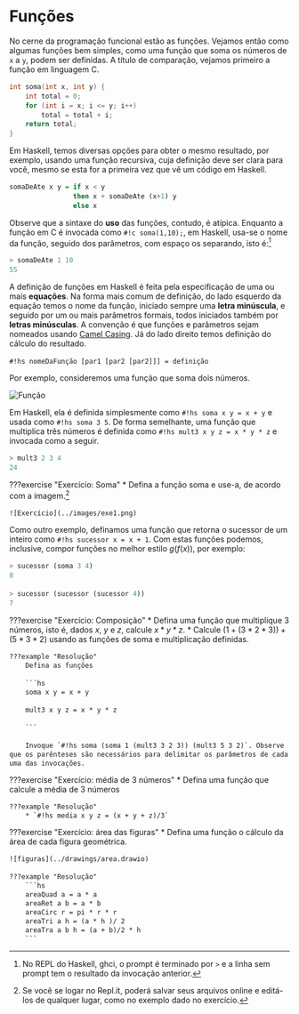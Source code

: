 # Funções
No cerne da programação funcional estão as funções. 
Vejamos então como algumas funções bem simples, como uma função que soma os números de `x` a `y`,  podem ser definidas.
A título de comparação, vejamos primeiro a função em linguagem C.

```c
int soma(int x, int y) {
    int total = 0;
    for (int i = x; i <= y; i++)
        total = total + i;
    return total;
}
```

Em Haskell, temos diversas opções para obter o mesmo resultado, por exemplo, usando uma função recursiva, cuja definição deve ser clara para você, mesmo se esta for a primeira vez que vê um código em Haskell.


```Haskell
somaDeAte x y = if x < y
                then x + somaDeAte (x+1) y
                else x
```

Observe que a sintaxe do **uso** das funções, contudo, é atípica. Enquanto a função em C é invocada como `#!c soma(1,10);`, em Haskell, usa-se o nome da função, seguido dos parâmetros, com espaço os separando, isto é:[^ghci]

```hs 
> somaDeAte 1 10
55
```

A definição de funções em Haskell é feita pela especificação de uma ou mais **equações**.
Na forma mais comum de definição, do lado esquerdo da equação temos o nome da função, iniciado sempre uma **letra minúscula**, e seguido por um ou mais parâmetros formais, todos iniciados também por **letras minúsculas**. 
A convenção é que funções e parâmetros sejam nomeados usando [Camel Casing](TODO).
Já do lado direito temos definição do cálculo do resultado.

`#!hs nomeDaFunção [par1 [par2 [par2]]] = definição`

Por exemplo, consideremos uma função que soma dois números.

![Função](../drawings/function.drawio#3)

Em Haskell, ela é definida simplesmente como `#!hs soma x y = x + y` e usada como `#!hs soma 3 5`.
De forma semelhante, uma função que multiplica três números é definida como `#!hs mult3 x y z = x * y * z` e invocada como a seguir.

```hs 
> mult3 2 3 4
24
```

???exercise "Exercício: Soma"
    * Defina a função soma e use-a, de acordo com a imagem.[^replit2]

    ![Exercício](../images/exe1.png)



Como outro exemplo, definamos uma função que retorna o sucessor de um inteiro como `#!hs sucessor x = x + 1`.
Com estas funções podemos, inclusive, compor funções no melhor estilo $g(f(x))$, por exemplo: 

```hs 
> sucessor (soma 3 4)
8

> sucessor (sucessor (sucessor 4))
7
```

???exercise "Exercício: Composição"
    * Defina uma função que multiplique 3 números, isto é, dados $x$, $y$ e $z$, calcule $x*y*z$.
    * Calcule $(1 + (3 * 2 * 3)) + (5 * 3 * 2)$ usando as funções de soma e multiplicação definidas.

    ???example "Resolução"
        Defina as funções

        ```hs
        soma x y = x + y
        
        mult3 x y z = x * y * z

        ```

        Invoque `#!hs soma (soma 1 (mult3 3 2 3)) (mult3 5 3 2)`. Observe que os parênteses são necessários para delimitar os parâmetros de cada uma das invocações.

???exercise "Exercício: média de 3 números"
    * Defina uma função que calcule a média de 3 números

    ???example "Resolução"
        * `#!hs media x y z = (x + y + z)/3`

???exercise "Exercício: área das figuras"
    * Defina uma função o cálculo da área de cada figura geométrica.

    ![figuras](../drawings/area.drawio)

    ???example "Resolução"
        ```hs
        areaQuad a = a * a
        areaRet a b = a * b
        areaCirc r = pi * r * r
        areaTri a h = (a * h )/ 2
        areaTra a b h = (a + b)/2 * h
        ```



[^replit2]: Se você se logar no Repl.it, poderá salvar seus arquivos online e editá-los de qualquer lugar, como no exemplo dado no exercício.

[^ghci]: No REPL do Haskell, ghci, o prompt é terminado por `>` e a linha sem prompt tem o resultado da invocação anterior.